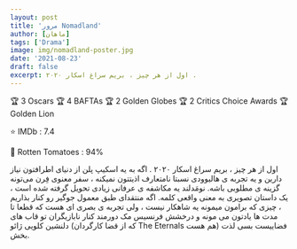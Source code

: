 ```yaml
---
layout: post
title: 'مرور Nomadland'
author: [ماهان]
tags: ['Drama']
image: img/nomadland-poster.jpg
date: '2021-08-23'
draft: false
excerpt: اول از هر چیز ، بریم سراغ اسکار ۲۰۲۰ .
---
```


🏆 3 Oscars
🏆 4 BAFTAs
🏆 2 Golden Globes
🏆 2 Critics Choice Awards
🏆 Golden Lion

⭐ IMDb : 7.4

🍅 Rotten Tomatoes : 94%

اول از هر چیز ، بریم سراغ اسکار ۲۰۲۰ .
اگه به یه اسکیپ پلن از دنیای اطرافتون نیاز دارین و یه تجربه ی هالیوودی نسبتا نامتعارف اذیتتون نمیکنه ، سفر معنوی فِرن می‌تونه گزینه ی مطلوبی باشه.
نومَدلند یه مکاشفه ی عرفانی زیادی تحویل گرفته شده است ، یک داستان تصویری به معنی واقعی کلمه. اگه منتقدای طبق معمول جوگیر رو کنار بذاریم ، چیزی که برامون میمونه یه شاهکار نیست ، ولی تجربه ی بصری ای هست که قطعا تا مدت ها یادتون می مونه و درخشش فرنسیس مک دورمند کنار نابازیگران تو قاب های دلنشین کلویی ژائو (که از قضا کارگردان The Eternals هم هست) فضاییست بسی لذت بخش.
